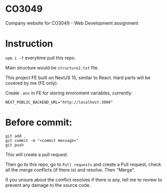 # CO3049
Company website for CO3049 - Web Development assignment

# Instruction
```npm i -f``` everytime pull this repo.

Main structure would be ```structure2.txt``` file.

This project FE built on NextJS 15, similar to React. Hard parts will be covered by me (FE only).

Create ```.env``` in FE for storing enviroment variables, currently:
```
NEXT_PUBLIC_BACKEND_URL="http://localhost:3000"
```

# Before commit:
```git checkout <your branch>
git add .
git commit -m "<commit message>"
git push
```
This will create a pull request.

Then go to this repo, go to ```Pull requests``` and create a Pull request, check all the merge conflicts (if there is) and resolve. Then "Merge".

If you unsure about the conflict resolves if there is any, tell me to review to prevent any damage to the source code. 



